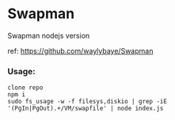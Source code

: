 # Swapman


Swapman nodejs version

ref: https://github.com/waylybaye/Swapman




### Usage:

```
clone repo
npm i
sudo fs_usage -w -f filesys,diskio | grep -iE '(PgIn|PgOut).+/VM/swapfile' | node index.js
```
